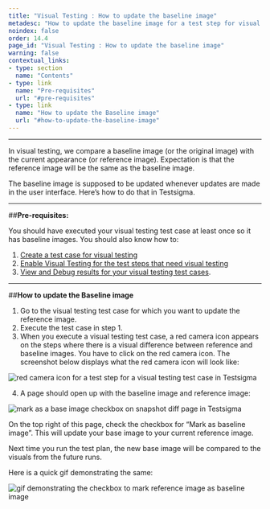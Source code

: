```yaml
---
title: "Visual Testing : How to update the baseline image"
metadesc: "How to update the baseline image for a test step for visual testing in Testsigma"
noindex: false
order: 14.4
page_id: "Visual Testing : How to update the baseline image"
warning: false
contextual_links:
- type: section
  name: "Contents"
- type: link
  name: "Pre-requisites"
  url: "#pre-requisites"
- type: link
  name: "How to update the Baseline image"
  url: "#how-to-update-the-baseline-image" 
---
```


---

In visual testing, we compare a baseline image (or the original image) with the current appearance (or reference image). Expectation is that the reference image will be the same as the baseline image.

The baseline image is supposed to be updated whenever updates are made in the user interface. Here’s how to do that in Testsigma.


---
##**Pre-requisites:**

You should have executed your visual testing test case at least once so it has baseline images. You should also know how to:
 1. [Create a test case for visual testing](https://testsigma.com/docs/test-cases/manage/add-edit-delete/)
 2. [Enable Visual Testing for the test steps that need visual testing](https://testsigma.com/docs/visual-testing/configure-test-steps/)
 3. [View and Debug results for your visual testing test cases](https://testsigma.com/docs/visual-testing/view-debug-results/). 


---
##**How to update the Baseline image** 

 1. Go to the visual testing test case for which you want to update the reference image. 
 2. Execute the test case in step 1.
 3. When you execute a visual testing test case, a red  camera icon appears on the steps where there is a visual difference between reference and baseline images. You have to click on the red camera icon. The screenshot below displays what the red camera icon will look like:

![red camera icon for a test step for a visual testing test case in Testsigma](https://docs.testsigma.com/images/update-baseline/red-camera-icon-for-test-step-visual-testing-testsigma.png)

 4. A page should open up with the baseline image and reference image:

 ![mark as a base image checkbox on snapshot diff page in Testsigma](https://docs.testsigma.com/images/update-baseline/mark-as-a-base-image-snapshot-diff-page-testsigma.png)

 On the top right of this page, check the checkbox for “Mark as baseline image”. This will update your base image to your current reference image. 

Next time you run the test plan, the new base image will be compared to the visuals from the future runs.

Here is a quick gif demonstrating the same:

![gif demonstrating the checkbox to mark reference image as baseline image](https://docs.testsigma.com/images/update-baseline/gif-update-baseline-image-checkbox-check-testsigma.gif)
